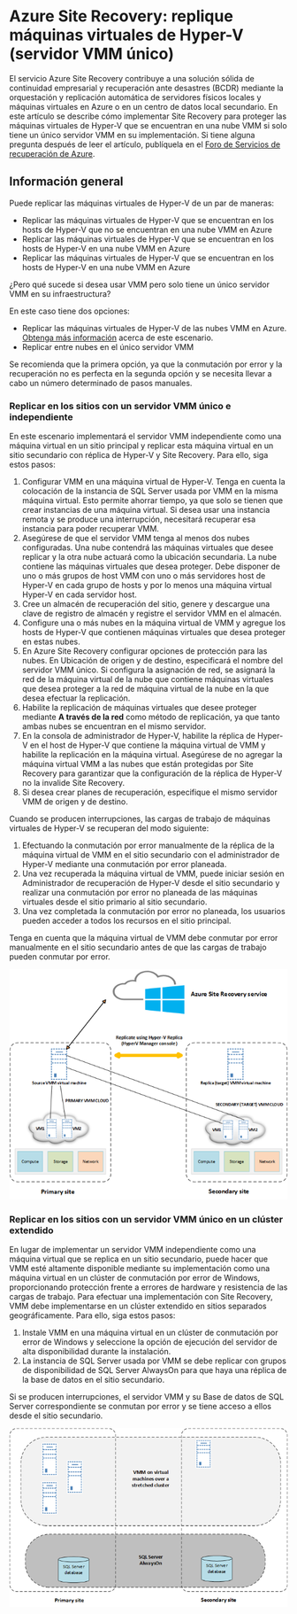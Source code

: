
<properties
	pageTitle="Azure Site Recovery: replique máquinas virtuales de Hyper-V (servidor VMM único)"
	description="Azure Site Recovery coordina la replicación, la conmutación por error y la recuperación de máquinas virtuales ubicadas en nubes de VMM en Azure o en una nube de VMM secundaria."
	services="site-recovery"
	documentationCenter=""
	authors="rayne-wiselman"
	manager="jwhit"
	editor=""/>

<tags
	ms.service="site-recovery"
	ms.devlang="na"
	ms.topic="article"
	ms.tgt_pltfrm="na"
	ms.workload="backup-recovery"
	ms.date="12/01/2015"
	ms.author="raynew"/>

#  Azure Site Recovery: replique máquinas virtuales de Hyper-V (servidor VMM único)

El servicio Azure Site Recovery contribuye a una solución sólida de continuidad empresarial y recuperación ante desastres (BCDR) mediante la orquestación y replicación automática de servidores físicos locales y máquinas virtuales en Azure o en un centro de datos local secundario. En este artículo se describe cómo implementar Site Recovery para proteger las máquinas virtuales de Hyper-V que se encuentran en una nube VMM si solo tiene un único servidor VMM en su implementación. Si tiene alguna pregunta después de leer el artículo, publíquela en el [Foro de Servicios de recuperación de Azure](https://social.msdn.microsoft.com/forums/azure/home?forum=hypervrecovmgr).

## Información general

Puede replicar las máquinas virtuales de Hyper-V de un par de maneras:

- Replicar las máquinas virtuales de Hyper-V que se encuentran en los hosts de Hyper-V que no se encuentran en una nube VMM en Azure
- Replicar las máquinas virtuales de Hyper-V que se encuentran en los hosts de Hyper-V en una nube VMM en Azure
- Replicar las máquinas virtuales de Hyper-V que se encuentran en los hosts de Hyper-V en una nube VMM en Azure

¿Pero qué sucede si desea usar VMM pero solo tiene un único servidor VMM en su infraestructura?

En este caso tiene dos opciones:

- Replicar las máquinas virtuales de Hyper-V de las nubes VMM en Azure. [Obtenga más información](site-recovery-vmm-to-azure.md) acerca de este escenario.
- Replicar entre nubes en el único servidor VMM

Se recomienda que la primera opción, ya que la conmutación por error y la recuperación no es perfecta en la segunda opción y se necesita llevar a cabo un número determinado de pasos manuales.


### Replicar en los sitios con un servidor VMM único e independiente

En este escenario implementará el servidor VMM independiente como una máquina virtual en un sitio principal y replicar esta máquina virtual en un sitio secundario con réplica de Hyper-V y Site Recovery. Para ello, siga estos pasos:

1. Configurar VMM en una máquina virtual de Hyper-V. Tenga en cuenta la colocación de la instancia de SQL Server usada por VMM en la misma máquina virtual. Esto permite ahorrar tiempo, ya que solo se tienen que crear instancias de una máquina virtual. Si desea usar una instancia remota y se produce una interrupción, necesitará recuperar esa instancia para poder recuperar VMM.
2. Asegúrese de que el servidor VMM tenga al menos dos nubes configuradas. Una nube contendrá las máquinas virtuales que desee replicar y la otra nube actuará como la ubicación secundaria. La nube contiene las máquinas virtuales que desea proteger. Debe disponer de uno o más grupos de host VMM con uno o más servidores host de Hyper-V en cada grupo de hosts y por lo menos una máquina virtual Hyper-V en cada servidor host.
2. Cree un almacén de recuperación del sitio, genere y descargue una clave de registro de almacén y registre el servidor VMM en el almacén.
2. Configure una o más nubes en la máquina virtual de VMM y agregue los hosts de Hyper-V que contienen máquinas virtuales que desea proteger en estas nubes.
3. En Azure Site Recovery configurar opciones de protección para las nubes. En Ubicación de origen y de destino, especificará el nombre del servidor VMM único. Si configura la asignación de red, se asignará la red de la máquina virtual de la nube que contiene máquinas virtuales que desea proteger a la red de máquina virtual de la nube en la que desea efectuar la replicación.
4. Habilite la replicación de máquinas virtuales que desee proteger mediante **A través de la red** como método de replicación, ya que tanto ambas nubes se encuentran en el mismo servidor.
4. En la consola de administrador de Hyper-V, habilite la réplica de Hyper-V en el host de Hyper-V que contiene la máquina virtual de VMM y habilite la replicación en la máquina virtual. Asegúrese de no agregar la máquina virtual VMM a las nubes que están protegidas por Site Recovery para garantizar que la configuración de la réplica de Hyper-V no la invalide Site Recovery.
5. Si desea crear planes de recuperación, especifique el mismo servidor VMM de origen y de destino. 

Cuando se producen interrupciones, las cargas de trabajo de máquinas virtuales de Hyper-V se recuperan del modo siguiente:

1. Efectuando la conmutación por error manualmente de la réplica de la máquina virtual de VMM en el sitio secundario con el administrador de Hyper-V mediante una conmutación por error planeada.
2. Una vez recuperada la máquina virtual de VMM, puede iniciar sesión en Administrador de recuperación de Hyper-V desde el sitio secundario y realizar una conmutación por error no planeada de las máquinas virtuales desde el sitio primario al sitio secundario.
3. Una vez completada la conmutación por error no planeada, los usuarios pueden acceder a todos los recursos en el sitio principal.

Tenga en cuenta que la máquina virtual de VMM debe conmutar por error manualmente en el sitio secundario antes de que las cargas de trabajo pueden conmutar por error.

![Servidor VMM virtual independiente](./media/site-recovery-single-vmm/single-vmm-standalone.png)

### Replicar en los sitios con un servidor VMM único en un clúster extendido

En lugar de implementar un servidor VMM independiente como una máquina virtual que se replica en un sitio secundario, puede hacer que VMM esté altamente disponible mediante su implementación como una máquina virtual en un clúster de conmutación por error de Windows, proporcionando protección frente a errores de hardware y resistencia de las cargas de trabajo. Para efectuar una implementación con Site Recovery, VMM debe implementarse en un clúster extendido en sitios separados geográficamente. Para ello, siga estos pasos:

1. Instale VMM en una máquina virtual en un clúster de conmutación por error de Windows y seleccione la opción de ejecución del servidor de alta disponibilidad durante la instalación.
2. La instancia de SQL Server usada por VMM se debe replicar con grupos de disponibilidad de SQL Server AlwaysOn para que haya una réplica de la base de datos en el sitio secundario. 

Si se producen interrupciones, el servidor VMM y su Base de datos de SQL Server correspondiente se conmutan por error y se tiene acceso a ellos desde el sitio secundario.

![Servidor VMM virtual en clúster](./media/site-recovery-single-vmm/single-vmm-cluster.png)




 

<!---HONumber=AcomDC_1203_2015-->